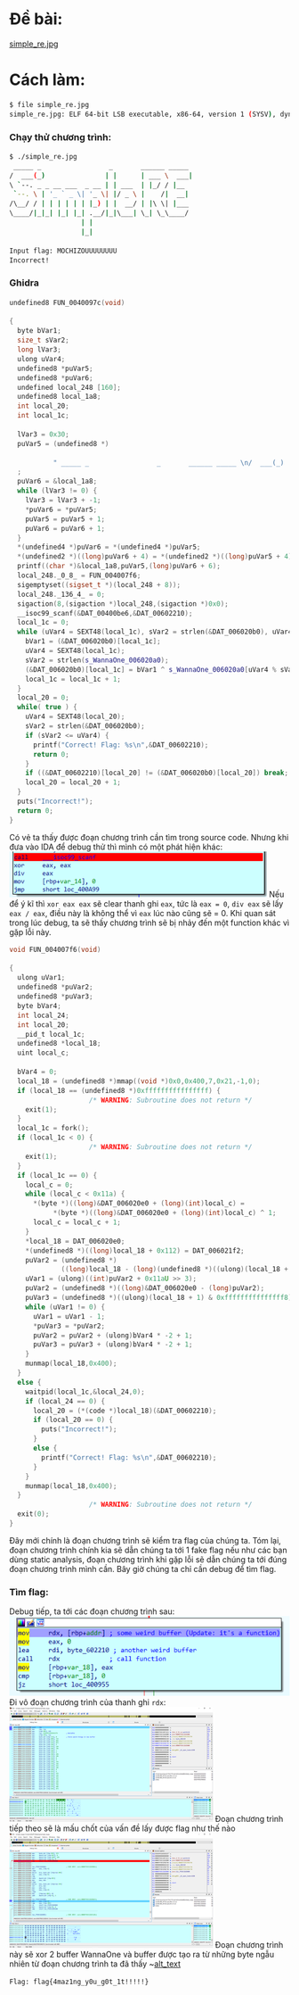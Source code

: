# Đề bài:
[simple_re.jpg](https://drive.google.com/file/d/15kISiVpwJ74jUE6HqoaHHRA-SMTN7XYK/view?usp=sharing)

# Cách làm:

```bash
$ file simple_re.jpg      
simple_re.jpg: ELF 64-bit LSB executable, x86-64, version 1 (SYSV), dynamically linked, interpreter /lib64/ld-linux-x86-64.so.2, for GNU/Linux 3.2.0, BuildID[sha1]=33cacc9c4e24e18b6b3e8807a3e8870cbe347ff1, stripped
```

### Chạy thử chương trình:
```bash
$ ./simple_re.jpg       
 _____ _                 _       ______ _____ 
/  ___(_)               | |      | ___ \  ___|
\ `--. _ _ __ ___  _ __ | | ___  | |_/ / |__  
 `--. \ | '_ ` _ \| '_ \| |/ _ \ |    /|  __| 
/\__/ / | | | | | | |_) | |  __/ | |\ \| |___ 
\____/|_|_| |_| |_| .__/|_|\___| \_| \_\____/ 
                  | |                         
                  |_|                         

Input flag: MOCHIZOUUUUUUUU
Incorrect!
```

### Ghidra
```C++
undefined8 FUN_0040097c(void)

{
  byte bVar1;
  size_t sVar2;
  long lVar3;
  ulong uVar4;
  undefined8 *puVar5;
  undefined8 *puVar6;
  undefined local_248 [160];
  undefined8 local_1a8;
  int local_20;
  int local_1c;
  
  lVar3 = 0x30;
  puVar5 = (undefined8 *)
                      
           " _____ _                 _       ______ _____ \n/  ___(_)               | |      | ___\\  ___|\n\\ `--. _ _ __ ___  _ __ | | ___  | |_/ / |__  \n `--. \\ | \'_ ` _ \\| \'_\\| |/ _ \\ |    /|  __| \n/\\__/ / | | | | | | |_) | |  __/ | |\\ \\| |___\n\\____/|_|_| |_| |_| .__/|_|\\___| \\_| \\_\\____/ \n                  | |                        \n                  |_|                         \n\nInput flag: "
  ;
  puVar6 = &local_1a8;
  while (lVar3 != 0) {
    lVar3 = lVar3 + -1;
    *puVar6 = *puVar5;
    puVar5 = puVar5 + 1;
    puVar6 = puVar6 + 1;
  }
  *(undefined4 *)puVar6 = *(undefined4 *)puVar5;
  *(undefined2 *)((long)puVar6 + 4) = *(undefined2 *)((long)puVar5 + 4);
  printf((char *)&local_1a8,puVar5,(long)puVar6 + 6);
  local_248._0_8_ = FUN_004007f6;
  sigemptyset((sigset_t *)(local_248 + 8));
  local_248._136_4_ = 0;
  sigaction(8,(sigaction *)local_248,(sigaction *)0x0);
  __isoc99_scanf(&DAT_00400be6,&DAT_00602210);
  local_1c = 0;
  while (uVar4 = SEXT48(local_1c), sVar2 = strlen(&DAT_006020b0), uVar4 < sVar2) {
    bVar1 = (&DAT_006020b0)[local_1c];
    uVar4 = SEXT48(local_1c);
    sVar2 = strlen(s_WannaOne_006020a0);
    (&DAT_006020b0)[local_1c] = bVar1 ^ s_WannaOne_006020a0[uVar4 % sVar2];
    local_1c = local_1c + 1;
  }
  local_20 = 0;
  while( true ) {
    uVar4 = SEXT48(local_20);
    sVar2 = strlen(&DAT_006020b0);
    if (sVar2 <= uVar4) {
      printf("Correct! Flag: %s\n",&DAT_00602210);
      return 0;
    }
    if ((&DAT_00602210)[local_20] != (&DAT_006020b0)[local_20]) break;
    local_20 = local_20 + 1;
  }
  puts("Incorrect!");
  return 0;
}
```

Có vẻ ta thấy được đoạn chương trình cần tìm trong source code. Nhưng khi đưa vào IDA để debug thử thì mình có một phát hiện khác:
![alt text](https://github.com/nguyenguyen753/WriteUp-CTF/blob/main/WannaOne/Simple%20RE/simple_re.png)
Nếu để ý kĩ thì `xor eax eax` sẽ clear thanh ghi `eax`, tức là `eax = 0`, `div eax` sẽ lấy `eax / eax`, điều này là không thể vì `eax` lúc nào cũng sẽ = 0. Khi quan sát trong lúc debug, ta sẽ thấy chương trình sẽ bị nhảy đến một function khác vì gặp lỗi này.
```C++
void FUN_004007f6(void)

{
  ulong uVar1;
  undefined8 *puVar2;
  undefined8 *puVar3;
  byte bVar4;
  int local_24;
  int local_20;
  __pid_t local_1c;
  undefined8 *local_18;
  uint local_c;
  
  bVar4 = 0;
  local_18 = (undefined8 *)mmap((void *)0x0,0x400,7,0x21,-1,0);
  if (local_18 == (undefined8 *)0xffffffffffffffff) {
                    /* WARNING: Subroutine does not return */
    exit(1);
  }
  local_1c = fork();
  if (local_1c < 0) {
                    /* WARNING: Subroutine does not return */
    exit(1);
  }
  if (local_1c == 0) {
    local_c = 0;
    while (local_c < 0x11a) {
      *(byte *)((long)&DAT_006020e0 + (long)(int)local_c) =
           *(byte *)((long)&DAT_006020e0 + (long)(int)local_c) ^ 1;
      local_c = local_c + 1;
    }
    *local_18 = DAT_006020e0;
    *(undefined8 *)((long)local_18 + 0x112) = DAT_006021f2;
    puVar2 = (undefined8 *)
             ((long)local_18 - (long)(undefined8 *)((ulong)(local_18 + 1) & 0xfffffffffffffff8));
    uVar1 = (ulong)((int)puVar2 + 0x11aU >> 3);
    puVar2 = (undefined8 *)((long)&DAT_006020e0 - (long)puVar2);
    puVar3 = (undefined8 *)((ulong)(local_18 + 1) & 0xfffffffffffffff8);
    while (uVar1 != 0) {
      uVar1 = uVar1 - 1;
      *puVar3 = *puVar2;
      puVar2 = puVar2 + (ulong)bVar4 * -2 + 1;
      puVar3 = puVar3 + (ulong)bVar4 * -2 + 1;
    }
    munmap(local_18,0x400);
  }
  else {
    waitpid(local_1c,&local_24,0);
    if (local_24 == 0) {
      local_20 = (*(code *)local_18)(&DAT_00602210);
      if (local_20 == 0) {
        puts("Incorrect!");
      }
      else {
        printf("Correct! Flag: %s\n",&DAT_00602210);
      }
    }
    munmap(local_18,0x400);
  }
                    /* WARNING: Subroutine does not return */
  exit(0);
}
```
Đây mới chính là đoạn chương trình sẽ kiểm tra flag của chúng ta.
Tóm lại, đoạn chương trình chính kia sẽ dẫn chúng ta tới 1 fake flag nếu như các bạn dùng static analysis, đoạn chương trình khi gặp lỗi sẽ dẫn chúng ta tới đúng đoạn chương trình mình cần. Bây giờ chúng ta chỉ cần debug để tìm flag.
### Tìm flag:
Debug tiếp, ta tới các đoạn chương trình sau:
![alt_text](https://github.com/nguyenguyen753/WriteUp-CTF/blob/main/WannaOne/Simple%20RE/175940674_1188650554904800_7375870996476900416_n.png)
Đi vô đoạn chương trình của thanh ghi `rdx`:
![alt_text](https://github.com/nguyenguyen753/WriteUp-CTF/blob/main/WannaOne/Simple%20RE/simple_re1.png)
Đoạn chương trình tiếp theo sẽ là mấu chốt của vấn đề lấy được flag như thế nào
![alt_text](https://github.com/nguyenguyen753/WriteUp-CTF/blob/main/WannaOne/Simple%20RE/simple_re2.png)
Đoạn chương trình này sẽ xor 2 buffer WannaOne và buffer được tạo ra từ những byte ngẫu nhiên từ đoạn chương trình ta đã thấy
~[alt_text](https://github.com/nguyenguyen753/WriteUp-CTF/blob/main/WannaOne/Simple%20RE/flag.png)

`Flag: flag{4maz1ng_y0u_g0t_1t!!!!!}`
